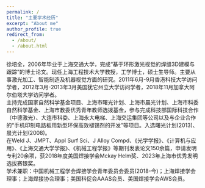 ```yaml
---
permalink: /
title: "主要学术经历"
excerpt: "About me"
author_profile: true
redirect_from: 
  - /about/
  - /about.html
---
```

徐培全，2006年毕业于上海交通大学，完成“基于环形激光视觉的焊缝3D建模与跟踪”的博士论文。现任上海工程技术大学教授，工学博士，硕士生导师。主要从事激光加工、智能制造及机器视觉方面的研究。2011年6月-9月香港科技大学访问学者，2012年3月-2013年3月美国犹它州立大学访问学者，2018年11月加拿大阿尔伯塔大学访问学者。  
主持完成国家自然科学基金项目、上海市曙光计划、上海市晨光计划、上海市科委自然科学基金、上海市教委优秀青年教师选拨基金，参与完成科技部国际科技合作（中德激光）、大连市科委、上海永大电梯、上海交运集团等公司以及与企业合作的“手机印制电路板用新型环保高效褪锡剂的开发”等项目。入选曙光计划(2013)、晨光计划(2008)。  
在Weld J、JMPT、Appl Surf Sci、J Alloy Compd、《光学学报》、《计算机与应用》、《上海交通大学学报》、《机械工程学报》等期刊发表论文150余篇，申请发明专利20余项，获2018年度美国焊接学会Mckay Helm奖、2023年上海市优秀发明选拔赛银奖。  
学术兼职：中国机械工程学会焊接学会青年委员会委员(2018-今)；上海焊接学会理事；上海焊接协会理事；美国科促会AAAS会员、美国焊接学会AWS会员。

